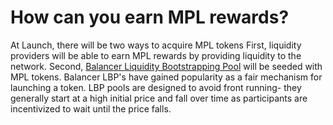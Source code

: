 # How can you earn MPL rewards?

At Launch, there will be two ways to acquire MPL tokens First, liquidity providers will be able to earn MPL rewards by providing liquidity to the network. Second, [Balancer Liquidity Bootstrapping Pool](https://medium.com/balancer-protocol/building-liquidity-into-token-distribution-a49d4286e0d4) will be seeded with MPL tokens. Balancer LBP's have gained popularity as a fair mechanism for launching a token. LBP pools are designed to avoid front running- they generally start at a high initial price and fall over time as participants are incentivized to wait until the price falls.


